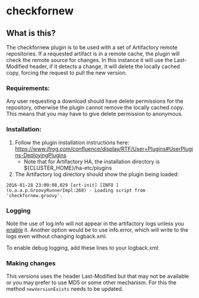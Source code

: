 # checkfornew

## What is this?

The checkfornew	plugin is to be used with a set of Artifactory remote repositories. If a requested artifact is in a remote cache, the plugin will check the remote source for changes. In this instance it will use the Last-Modified header, if it detects a change, it will delete the locally cached copy, forcing the request to pull the new version.


### Requirements:

Any user requesting a download should have delete permissions for the repository, otherwise the plugin cannot remove the locally cached copy. This means that you may have to give delete permission to anonymous.


### Installation:

1. Follow the plugin installation instructions here: https://www.jfrog.com/confluence/display/RTF/User+Plugins#UserPlugins-DeployingPlugins
   * Note that for Artifactory HA, the installation directory is ${CLUSTER_HOME}/ha-etc/plugins
2. The Artifactory log directory should show the plugin being loaded:
```
2016-01-28 23:00:08,029 [art-init] [INFO ] (o.a.a.p.GroovyRunnerImpl:268) - Loading script from 'checkfornew.groovy'.
```

### Logging

Note the use of log.info will not appear in the artifactory logs unless you [enable](https://www.jfrog.com/confluence/display/RTF/User+Plugins#UserPlugins-ControllingPluginLogLevel) it. Another option would be to use info.error, which will write to the logs even without changing logback.xml.

To enable debug logging, add these lines to your logback.xml:
<logger name="checkfornew">
    <level value="debug"/>
</logger>

### Making changes
This versions uses the header Last-Modified but that may not be available or you may prefer to use MD5 or some other mechanism. For this the method `newVersionExists` needs to be updated. 
